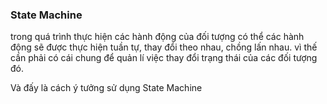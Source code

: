 ### State Machine

trong quá trình thực hiện các hành động của đối tượng có thể các hành động sẽ được thực hiện tuần tự, thay đổi theo nhau, chồng lấn nhau. vì thế cần phải có cái chung để quản lí việc thay đổi trạng thái của các đối tượng đó.

Và đấy là cách ý tưởng sử dụng State Machine
